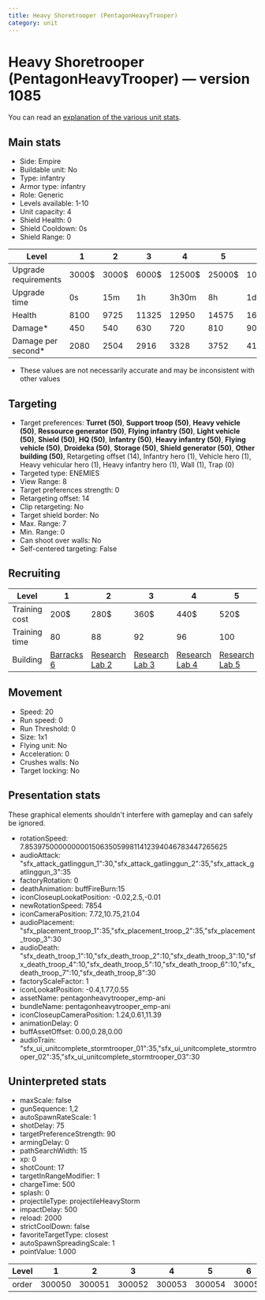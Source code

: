 ```yaml
---
title: Heavy Shoretrooper (PentagonHeavyTrooper)
category: unit
---
```


# Heavy Shoretrooper (PentagonHeavyTrooper) — version 1085

You can read an [explanation  of the various unit stats](unitexplained.md).

## Main stats

  * Side: Empire
  * Buildable unit: No
  * Type: infantry
  * Armor type: infantry
  * Role: Generic
  * Levels available: 1-10
  * Unit capacity: 4
  * Shield Health: 0
  * Shield Cooldown: 0s
  * Shield Range: 0

|Level               |1    |2    |3    |4     |5     |6      |7      |8      |9       |10      |
|--------------------|-----|-----|-----|------|------|-------|-------|-------|--------|--------|
|Upgrade requirements|3000$|3000$|6000$|12500$|25000$|100000$|160000$|320000$|1000000$|1750000$|
|Upgrade time        |0s   |15m  |1h   |3h30m |8h    |1d     |2d     |3d12h  |5d      |1w2d    |
|Health              |8100 |9725 |11325|12950 |14575 |16200  |17800  |19425  |21050   |24300   |
|Damage*             |450  |540  |630  |720   |810   |900    |980    |1080   |1160    |1340    |
|Damage per second*  |2080 |2504 |2916 |3328  |3752  |4164   |4576   |5000   |5408    |6244    |

* These values are not necessarily accurate and may be inconsistent with other values

## Targeting

  * Target preferences: **Turret (50)**, **Support troop (50)**, **Heavy vehicle (50)**, **Ressource generator (50)**, **Flying infantry (50)**, **Light vehicle (50)**, **Shield (50)**, **HQ (50)**, **Infantry (50)**, **Heavy infantry (50)**, **Flying vehicle (50)**, **Droideka (50)**, **Storage (50)**, **Shield generator (50)**, **Other building (50)**, Retargeting offset (14), Infantry hero (1), Vehicle hero (1), Heavy vehicular hero (1), Heavy infantry hero (1), Wall (1), Trap (0)
  * Targeted type: ENEMIES
  * View Range: 8
  * Target preferences strength: 0
  * Retargeting offset: 14
  * Clip retargeting: No
  * Target shield border: No
  * Max. Range: 7
  * Min. Range: 0
  * Can shoot over walls: No
  * Self-centered targeting: False

## Recruiting

|Level        |1                                |2                                      |3                                      |4                                      |5                                      |6                                      |7                                      |8                                      |9                                      |10                                      |
|-------------|---------------------------------|---------------------------------------|---------------------------------------|---------------------------------------|---------------------------------------|---------------------------------------|---------------------------------------|---------------------------------------|---------------------------------------|----------------------------------------|
|Training cost|200$                             |280$                                   |360$                                   |440$                                   |520$                                   |600$                                   |680$                                   |800$                                   |840$                                   |920$                                    |
|Training time|80                               |88                                     |92                                     |96                                     |100                                    |104                                    |108                                    |112                                    |116                                    |120                                     |
|Building     |[Barracks 6](empireBarracks.html)|[Research Lab 2](empireOffenseLab.html)|[Research Lab 3](empireOffenseLab.html)|[Research Lab 4](empireOffenseLab.html)|[Research Lab 5](empireOffenseLab.html)|[Research Lab 6](empireOffenseLab.html)|[Research Lab 7](empireOffenseLab.html)|[Research Lab 8](empireOffenseLab.html)|[Research Lab 9](empireOffenseLab.html)|[Research Lab 10](empireOffenseLab.html)|

## Movement

  * Speed: 20
  * Run speed: 0
  * Run Threshold: 0
  * Size: 1x1
  * Flying unit: No
  * Acceleration: 0
  * Crushes walls: No
  * Target locking: No

## Presentation stats

These graphical elements shouldn't interfere with gameplay and can safely be ignored.

  * rotationSpeed: 7.8539750000000001506350599811412394046783447265625
  * audioAttack: "sfx_attack_gatlinggun_1":30,"sfx_attack_gatlinggun_2":35,"sfx_attack_gatlinggun_3":35
  * factoryRotation: 0
  * deathAnimation: buffFireBurn:15
  * iconCloseupLookatPosition: -0.02,2.5,-0.01
  * newRotationSpeed: 7854
  * iconCameraPosition: 7.72,10.75,21.04
  * audioPlacement: "sfx_placement_troop_1":35,"sfx_placement_troop_2":35,"sfx_placement_troop_3":30
  * audioDeath: "sfx_death_troop_1":10,"sfx_death_troop_2":10,"sfx_death_troop_3":10,"sfx_death_troop_4":10,"sfx_death_troop_5":10,"sfx_death_troop_6":10,"sfx_death_troop_7":10,"sfx_death_troop_8":30
  * factoryScaleFactor: 1
  * iconLookatPosition: -0.4,1.77,0.55
  * assetName: pentagonheavytrooper_emp-ani
  * bundleName: pentagonheavytrooper_emp-ani
  * iconCloseupCameraPosition: 1.24,0.61,11.39
  * animationDelay: 0
  * buffAssetOffset: 0.00,0.28,0.00
  * audioTrain: "sfx_ui_unitcomplete_stormtrooper_01":35,"sfx_ui_unitcomplete_stormtrooper_02":35,"sfx_ui_unitcomplete_stormtrooper_03":30

## Uninterpreted stats

  * maxScale: false
  * gunSequence: 1,2
  * autoSpawnRateScale: 1
  * shotDelay: 75
  * targetPreferenceStrength: 90
  * armingDelay: 0
  * pathSearchWidth: 15
  * xp: 0
  * shotCount: 17
  * targetInRangeModifier: 1
  * chargeTime: 500
  * splash: 0
  * projectileType: projectileHeavyStorm
  * impactDelay: 500
  * reload: 2000
  * strictCoolDown: false
  * favoriteTargetType: closest
  * autoSpawnSpreadingScale: 1
  * pointValue: 1.000

|Level|1     |2     |3     |4     |5     |6     |7     |8     |9     |10    |
|-----|------|------|------|------|------|------|------|------|------|------|
|order|300050|300051|300052|300053|300054|300055|300056|300057|300058|300059|

